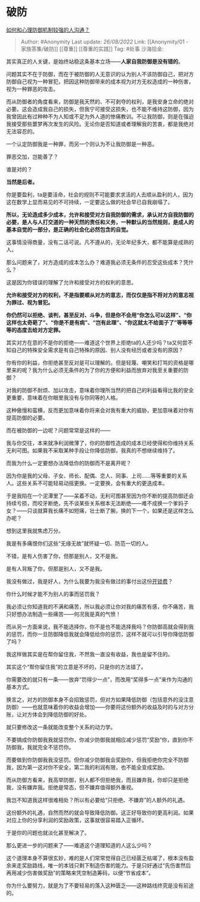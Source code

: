 # 破防
[如何和心理防御机制较强的人沟通？](https://www.zhihu.com/question/20026303/answer/2645652749)

> Author: #Anonymity
> Last update: *26/08/2022*
> Link: [[Anonymity/01 - 家族答集/破防]] [[尊重]] [[尊重的实践]]
> Tag: #处事
> 沙海拾金:

其实真正的人关键，是始终站稳这条基本立场——**人家自我防御是没有错的**。

问题其实不在于防御，而在于被防御的人无意识的认为别人不该防御自己，把对方防御自己视为一种冒犯，把因这种防御带来的成本视为对方无权造成的一种伤害，视为一种罪恶的攻击。

而从防御者的角度看来，防御是我天然的、不可剥夺的权利，是我安身立命的绝对必要。这会造成我自己的损失，但我宁可接受这损失，也不能不维持这防御，因为我曾因此有过种种不为人知或不足为外人道的惨痛教训。不让我防御，则是在强迫我接受那些噩梦再次发生的风险。无论你是否知道或者理解我的苦衷，都是我绝对无法容忍的。

一个认定防御我是一种罪，而另一个则认为不让我防御是一种恶。

罪恶交加，岂能善了？

谁是对的？

**当然是后者。**

你是要盈利，ta是要活命，社会的规则不可能要求求活的人去顺从盈利的人，因为这在数学上显而易见的不可持续，一定要这么做的社会早已自我崩塌了。

**所以，无论造成多少成本，允许和接受对方自我防御的需求，承认对方自我防御的必要，是人与人打交道的一种天然的责任和义务，一种默认的当然规则，是成人的基本自觉的一部分，是正确的社会化必然包含的自觉。**

这事情没得商量，没有二话可说。凡不遵从的，无论年纪多大，都不能算是成熟的人。

那么问题来了，对方造成的成本怎么办？难道我必须无条件的忍受这些成本？凭什么？

这是因为你错误的理解了允许和接受对方的权利的意思。

**允许和接受对方的权利，不是指要顺从对方的意志，而仅仅是指不将对方的意志视为罪过、视为冒犯。**

**你仍然可以拒绝、谈判，甚至反对、斗争，但是你不会用“你怎么可以这样”、“你这样也太奇葩了”、“你是不是有病”、“岂有此理”、“你这就太不给面子了”等等等等的态度去给对方定罪。**

其实对方在意的不是你的拒绝——难道这个世界上拒绝ta的人还少吗？ta又何尝不知自己的特殊安全需求是有自己特殊的原因、别人没有经历或者没有的原因？

你有你的利益，你拒绝甚至反对是可以理解的。但是轻蔑、嘲笑和打骂的资格是哪里来的呢？我为什么必须无条件的为了你的方便和利益而放弃对我至关重要的防御？

对我的防御不耐烦、加以攻击，意味着你理所当然的把自己的利益看得比我的安全更重要，意味着在你眼里我没有与你同等的人格。

这种傲慢和蛮横，反而更加意味着你将来会对我有重大的威胁，更加意味着对你有提高防御的必要。

而在被防御的一边呢？问题常常是这样的——

我与你交往，本来就净利润微薄了，你的防御性造成的成本已经使得和你维持关系无利可图。如果我不采取某种手段让你降低防御，我真的不想继续维持了。

而我为什么一定要想办法降低你的防御而不是离开呢？

因为你是我的父母、子女、师长、配偶、恋人、同事、上司……等等重要的关系人。这些关系不可能轻易动摇更换。一定要换，会有重大的更迭成本。

于是我陷在一个泥潭里了——呆着不动，无利可图甚至因为你不断的提高防御还会持续亏损，而咬牙断绝，先不谈某些关系根本无法断绝——难不成换一个爹妈子女？——只谈就算我长痛不如短痛，壮士断了腕，换的下一个，如果还是这样怎么办呢？

想到这里我就焦虑万分。

我是有多痛恨你们这些“无缘无故”就怀疑一切、防范一切的人。

不错，是有人伤害了你，但那是别人，又不是我。

是有人背叛了你，但那是别人，又不是我。

我没有做过，我是好人，为什么我要为我没有做过的事付出这份[开锁费](https://www.zhihu.com/search?q=%E5%BC%80%E9%94%81%E8%B4%B9&search_source=Entity&hybrid_search_source=Entity&hybrid_search_extra=%7B%22sourceType%22%3A%22answer%22%2C%22sourceId%22%3A2645652749%7D)？

你什么时候才能不为别人的事而惩罚我？

我必须让你知道我的不满和痛苦，所以我必须让你对我的痛苦有感，你不痛苦，我只好想办法制造一些痛苦——何况我是真的气愤！

而从另一方面来说，我不能选择你，你不是也不能选择我吗？你防御高就会得到我的惩罚，而你一旦防御降低我就会降低给你的惩罚，这样不就可以引导你降低防御了吗？

我这样做其实是在帮你留住我，不然我一直没有收益，我也是留不住的。

其实这个“帮你留住我”的立意是不坏的，只是你的方法错了。

你需要改的就只有一条——放弃“罚得少一点”，而改用“奖得多一点”来作为沟通的基本方式。

换言之，对方的防御本身不会招致惩罚，但对方如果降低防御（包括意外的没注意防御）——也就意味着你的收益会增加——你要将这份额外的收益及时的与对方分账，让对方体会到降低防御的好处。

就只要修改这一条就能改变整个关系的动力学。

不要搞成你防御我我就惩罚你，你减少防御我就相应减少惩罚“奖励”你，直到你不防御我，我就完全不惩罚你。

而要做到你防御我我没惩罚。但你减少防御我会奖励你，但我拒绝你完全不防御我，因为第一这对你不安全，第二我的利润有限，也不能全变成奖励。

而从防御方看来，我高举防御，别人都不但拒绝我，而且嫌弃我，你却只是拒绝我，没有嫌弃我。拒绝是常态，但不嫌弃值得额外重视。

我岂不知道我这样很难相处？所以有必要给“只拒绝、不嫌弃”的人额外的礼遇。

这份额外的礼遇，自然而然的就会导致降低防御。这正好导致你的更高利润。如果对应上你的分享利润的奖励政策，这事就很容易踏入正循环。

于是你的问题也就淡化甚至解决了。

那么更进一步的问题来了——难道这个道理知道的人这么少吗？

这个道理本身不算很玄妙，难的是人们常常觉得自己已经匮乏枯竭了，根本没有盈余来走奖励路线，唯一的本钱只剩下制造伤害的能力。于是只好通过“先伤害然后再用减少伤害做奖励”的策略来凭空制造筹码，以便“节省成本”。

你为什么要努力，就是为了不要轻易的落入这种匮乏——这种路线终究是没有前途的。
